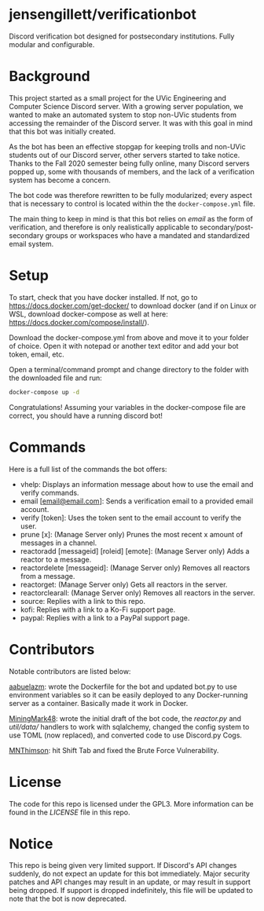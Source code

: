 # jensengillett/verificationbot
Discord verification bot designed for postsecondary institutions. Fully modular and configurable.

# Background
This project started as a small project for the UVic Engineering and Computer Science Discord server. With a growing server population, we wanted to make an automated system to stop non-UVic students from accessing the remainder of the Discord server. It was with this goal in mind that this bot was initially created.

As the bot has been an effective stopgap for keeping trolls and non-UVic students out of our Discord server, other servers started to take notice. Thanks to the Fall 2020 semester being fully online, many Discord servers popped up, some with thousands of members, and the lack of a verification system has become a concern.

The bot code was therefore rewritten to be fully modularized; every aspect that is necessary to control is located within the the `docker-compose.yml` file.

The main thing to keep in mind is that this bot relies on *email* as the form of verification, and therefore is only realistically applicable to secondary/post-secondary groups or workspaces who have a mandated and standardized email system.

# Setup
To start, check that you have docker installed. If not, go to https://docs.docker.com/get-docker/ to download docker (and if on Linux or WSL, download docker-compose as well at here: https://docs.docker.com/compose/install/).

Download the docker-compose.yml from above and move it to your folder of choice. Open it with notepad or another text editor and add your bot token, email, etc.

Open a terminal/command prompt and change directory to the folder with the downloaded file and run:
```bash
docker-compose up -d
```
Congratulations! Assuming your variables in the docker-compose file are correct, you should have a running discord bot!

# Commands
Here is a full list of the commands the bot offers:
- vhelp: Displays an information message about how to use the email and verify commands.
- email [email@email.com]: Sends a verification email to a provided email account.
- verify [token]: Uses the token sent to the email account to verify the user.
- prune [x]: (Manage Server only) Prunes the most recent x amount of messages in a channel.
- reactoradd [messageid] [roleid] [emote]: (Manage Server only) Adds a reactor to a message.
- reactordelete [messageid]: (Manage Server only) Removes all reactors from a message.
- reactorget: (Manage Server only) Gets all reactors in the server.
- reactorclearall: (Manage Server only) Removes all reactors in the server.
- source: Replies with a link to this repo.
- kofi: Replies with a link to a Ko-Fi support page.
- paypal: Replies with a link to a PayPal support page.

# Contributors
Notable contributors are listed below:

[aabuelazm](https://github.com/aabuelazm): wrote the Dockerfile for the bot and updated bot.py to use environment variables so it can be easily deployed to any Docker-running server as a container. Basically made it work in Docker.

[MiningMark48](https://github.com/MiningMark48): wrote the initial draft of the bot code, the *reactor.py* and *util/data/* handlers to work with sqlalchemy, changed the config system to use TOML (now replaced), and converted code to use Discord.py Cogs.

[MNThimson](https://github.com/MNThomson): hit Shift Tab and fixed the Brute Force Vulnerability.

# License
The code for this repo is licensed under the GPL3. More information can be found in the *LICENSE* file in this repo.

# Notice
This repo is being given very limited support. If Discord's API changes suddenly, do not expect an update for this bot immediately. Major security patches and API changes may result in an update, or may result in support being dropped. If support is dropped indefinitely, this file will be updated to note that the bot is now deprecated.
